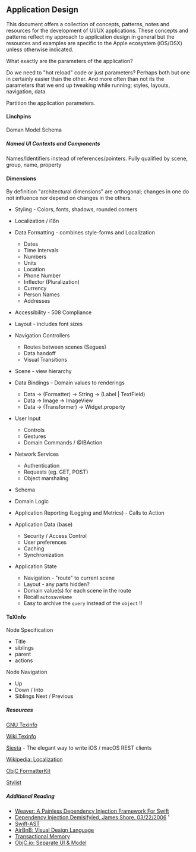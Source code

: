 ## Application Design

This document offers a collection of concepts, patterns, notes and resources for the development of UI/UX applications. These concepts and patterns reflect my approach to application design in general but the resources and examples are specific to the Apple ecosystem (iOS/OSX) unless otherwise indicated.

What exactly are the parameters of the application?

Do we need to "hot reload" code or just parameters? Perhaps both but one in certainly easier than the other. And more often than not its the parameters that we end up tweaking while running; styles, layouts, navigation, data.

Partition the application parameters.

#### Linchpins

Doman Model Schema

##### Named UI Contexts and Components

Names/Identifiers instead of references/pointers. Fully qualified by scene, group, name, property

#### Dimensions

By definition "architectural dimensions" are orthogonal; changes in one do not influence nor depend on changes in the others.

- Styling - Colors, fonts, shadows, rounded corners
- Localization / i18n
- Data Formatting - combines style-forms and Localization
  - Dates
  - Time Intervals
  - Numbers
  - Units
  - Location
  - Phone Number
  - Inflector (Pluralization)
  - Currency
  - Person Names
  - Addresses
- Accessibility - 508 Compliance
- Layout - includes font sizes
- Navigation Controllers
  - Routes between scenes (Segues)
  - Data handoff
  - Visual Transitions
- Scene - view hierarchy
- Data Bindings - Domain values to renderings
  - Data -> (Formatter) -> String -> (Label | TextField) 
  - Data -> Image -> ImageView
  - Data -> (Transformer) -> Widget.property
- User Input
  - Controls
  - Gestures
  - Domain Commands / @IBAction
- Network Services
  - Authentication
  - Requests (eg. GET, POST)
  - Object marshaling
- Schema
- Domain Logic
- Application Reporting (Logging and Metrics) - Calls to Action

- Application Data (base)
  - Security / Access Control
  - User preferences
  - Caching
  - Synchronization
- Application State
  - Navigation - "route" to current scene
  - Layout - any parts hidden?
  - Domain value(s) for each scene in the route
  - Recall `autosaveName` 
  - Easy to archive the `query` instead of the `object` !!

#### TeXInfo

Node Specification

- Title
- siblings
- parent
- actions

Node Navigation

- Up
- Down / Into
- Siblings Next / Previous

##### Resources

[GNU Texinfo](https://www.gnu.org/software/texinfo/)

[Wiki Texinfo](https://en.wikipedia.org/wiki/Texinfo)

[Siesta](https://bustoutsolutions.github.io/siesta/) - The elegant way to write iOS / macOS REST clients

[Wikipedia: Localization](https://en.wikipedia.org/wiki/Internationalization_and_localization)

[ObjC FormatterKit](https://github.com/mattt/FormatterKit)

[Stylist](https://github.com/yonaskolb/Stylist)

##### Additional Reading

- [Weaver: A Painless Dependency Injection Framework For Swift](https://medium.com/scribd-data-science-engineering/weaver-a-painless-dependency-injection-framework-for-swift-7c4afad5ef6a)
- [Dependency Injection Demisifyied, James Shore, 03/22/2006](http://www.jamesshore.com/Blog/Dependency-Injection-Demystified.html) ¹
- [Swift-AST](https://github.com/yanagiba/swift-ast)
- [AirBnB: Visual Design Language](https://airbnb.design/building-a-visual-language/)
- [Transactional Memory](https://en.wikipedia.org/wiki/Transactional_memory)
- [ObjC.io: Separate UI & Model](https://www.objc.io/blog/2018/06/19/separating-ui-and-model-code/)



 